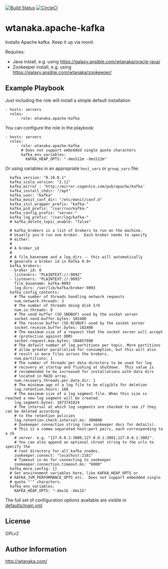 [![Build Status](https://travis-ci.org/wtanaka/ansible-role-apache-kafka.svg?branch=master)](https://travis-ci.org/wtanaka/ansible-role-apache-kafka)
[![CircleCI](https://circleci.com/gh/wtanaka/ansible-role-apache-kafka.svg?style=svg)](https://circleci.com/gh/wtanaka/ansible-role-apache-kafka)

wtanaka.apache-kafka
====================

Installs Apache kafka.  Keep it up via monit.

Requires:

* Java install, e.g. using https://galaxy.ansible.com/wtanaka/oracle-java/
* Zookeeper install, e.g. using https://galaxy.ansible.com/wtanaka/zookeeper/

Example Playbook
----------------

Just including the role will install a simple default installation

    - hosts: servers
      roles:
         - role: wtanaka.apache-kafka

You can configure the role in the playbook:

    - hosts: servers
      roles:
         - role: wtanaka.apache-kafka
           # Does not support embedded single quote characters
           kafka_env_variables:
             KAFKA_HEAP_OPTS: "-Xmx512m -Xms512m"

Or using variables in an appropriate `host_vars` or `group_vars` file:

      kafka_version: "0.10.0.1"
      kafka_scala_version: "2.11"
      kafka_mirror : 'http://mirror.cogentco.com/pub/apache/kafka'
      kafka_install_chdir: "/opt"
      kafka_user: "kafka"
      kafka_monit_conf_dir: "/etc/monit/conf.d"
      kafka_init_wrapper_prefix: "kafka-"
      kafka_pid_prefix: "/var/run/kafka-"
      kafka_config_prefix: "server-"
      kafka_log_prefix: "/var/log/kafka-"
      # kafka_delete_topic_enable: "false"

      # kafka_brokers is a list of brokers to run on the machine.
      # Usually you'd run one broker.  Each broker needs to specify
      # either:
      #
      # A broker_id
      #
      # A file_basename and a log_dirs -- this will automatically
      # generate a broker id in Kafka 0.9+
      kafka_brokers:
      - broker_id: 0
        listeners: "PLAINTEXT://:9092"
      - listeners: "PLAINTEXT://:9093"
        file_basename: kafka-9093
        log_dirs: /var/lib/kafka/broker-9093
      kafka_config_contents:
        # The number of threads handling network requests
        num.network.threads: 3
        # The number of threads doing disk I/O
        num.io.threads: 8
        # The send buffer (SO_SNDBUF) used by the socket server
        socket.send.buffer.bytes: 102400
        # The receive buffer (SO_RCVBUF) used by the socket server
        socket.receive.buffer.bytes: 102400
        # The maximum size of a request that the socket server will accept
        # (protection against OOM)
        socket.request.max.bytes: 104857600
        # The default number of log partitions per topic. More partitions
        # allow greater parallelism for consumption, but this will also
        # result in more files across the brokers.
        num.partitions: 1
        # The number of threads per data directory to be used for log
        # recovery at startup and flushing at shutdown.  This value is
        # recommended to be increased for installations with data dirs
        # located in RAID array.
        num.recovery.threads.per.data.dir: 1
        # The minimum age of a log file to be eligible for deletion
        log.retention.hours: 168
        # The maximum size of a log segment file. When this size is reached a new log segment will be created.
        log.segment.bytes: 1073741824
        # The interval at which log segments are checked to see if they can be deleted according
        # to the retention policies
        log.retention.check.interval.ms: 300000
        # Zookeeper connection string (see zookeeper docs for details).
        # This is a comma separated host:port pairs, each corresponding to a zk
        # server. e.g. "127.0.0.1:3000,127.0.0.1:3001,127.0.0.1:3002".
        # You can also append an optional chroot string to the urls to specify the
        # root directory for all kafka znodes.
        zookeeper.connect: "localhost:2181"
        # Timeout in ms for connecting to zookeeper
        zookeeper.connection.timeout.ms: "6000"
      kafka_more_config: {}
      # Set environment variables here, like KAFKA_HEAP_OPTS or
      # KAFKA_JVM_PERFORMANCE_OPTS etc.  Does not support embedded single
      # quote "'" characters.
      kafka_env_variables:
        KAFKA_HEAP_OPTS: "-Xmx1G -Xms1G"

The full set of configuration options available are visible in
[defaults/main.yml](defaults/main.yml)

License
-------

GPLv2

Author Information
------------------

http://wtanaka.com/

